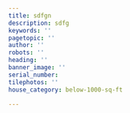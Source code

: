 ```yaml
---
title: sdfgn
description: sdfg
keywords: ''
pagetopic: ''
author: ''
robots: ''
heading: ''
banner_image: ''
serial_number: 
tilephotos: ''
house_category: below-1000-sq-ft

---
```

